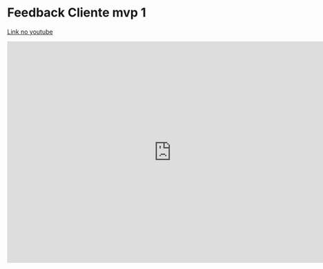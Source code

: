 # Feedback Cliente mvp 1

<a href="https://www.youtube.com/watch?v=VKk4wghccbU&ab_channel=LeoMichalski" target="_blank">Link no youtube</a>

<iframe width="760" height="515" src="https://www.youtube.com/embed/VKk4wghccbU" title="Feedback cliente mvp 1, DSPS Skateshop" frameborder="0" allow="accelerometer; autoplay; clipboard-write; encrypted-media; gyroscope; picture-in-picture" allowfullscreen></iframe>
